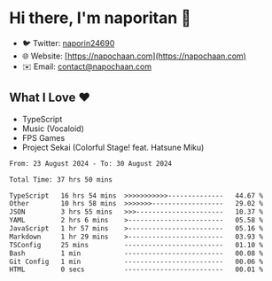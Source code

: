 # Hi there, I'm naporitan 👋

- 🐦 Twitter: [naporin24690](https://twitter.com/naporin24690)
- 🌐 Website: [https://napochaan.com](https://napochaan.com)
- ✉️ Email: [contact@napochaan.com](mailto:contact@napochaan.com)

## What I Love ❤️
- TypeScript
- Music (Vocaloid)
- FPS Games
- Project Sekai (Colorful Stage! feat. Hatsune Miku)

<!--START_SECTION:waka-->

```txt
From: 23 August 2024 - To: 30 August 2024

Total Time: 37 hrs 50 mins

TypeScript   16 hrs 54 mins  >>>>>>>>>>>--------------   44.67 %
Other        10 hrs 58 mins  >>>>>>>------------------   29.02 %
JSON         3 hrs 55 mins   >>>----------------------   10.37 %
YAML         2 hrs 6 mins    >------------------------   05.58 %
JavaScript   1 hr 57 mins    >------------------------   05.16 %
Markdown     1 hr 29 mins    >------------------------   03.93 %
TSConfig     25 mins         -------------------------   01.10 %
Bash         1 min           -------------------------   00.08 %
Git Config   1 min           -------------------------   00.06 %
HTML         0 secs          -------------------------   00.01 %
```

<!--END_SECTION:waka-->

